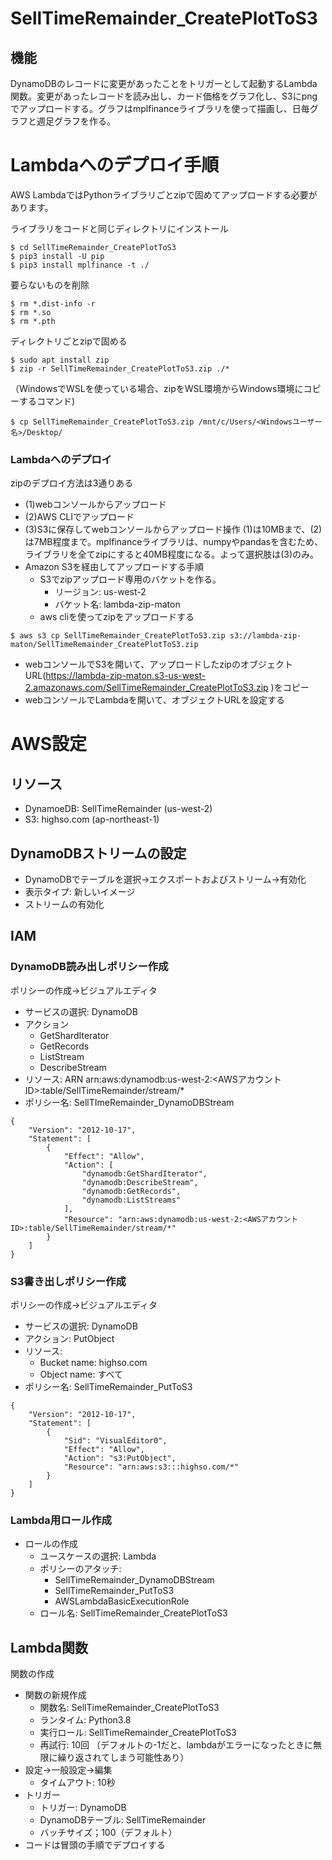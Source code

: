 # SellTimeRemainder_CreatePlotToS3
## 機能
DynamoDBのレコードに変更があったことをトリガーとして起動するLambda関数。変更があったレコードを読み出し、カード価格をグラフ化し、S3にpngでアップロードする。グラフはmplfinanceライブラリを使って描画し、日毎グラフと週足グラフを作る。

# Lambdaへのデプロイ手順
AWS LambdaではPythonライブラリごとzipで固めてアップロードする必要があります。

ライブラリをコードと同じディレクトリにインストール
```
$ cd SellTimeRemainder_CreatePlotToS3
$ pip3 install -U pip
$ pip3 install mplfinance -t ./
```
要らないものを削除
```
$ rm *.dist-info -r
$ rm *.so
$ rm *.pth
```
ディレクトリごとzipで固める
```
$ sudo apt install zip
$ zip -r SellTimeRemainder_CreatePlotToS3.zip ./*
```
（WindowsでWSLを使っている場合、zipをWSL環境からWindows環境にコピーするコマンド)
```
$ cp SellTimeRemainder_CreatePlotToS3.zip /mnt/c/Users/<Windowsユーザー名>/Desktop/
```

### Lambdaへのデプロイ
zipのデプロイ方法は3通りある
- (1)webコンソールからアップロード
- (2)AWS CLIでアップロード
- (3)S3に保存してwebコンソールからアップロード操作
(1)は10MBまで、(2)は7MB程度まで。mplfinanceライブラリは、numpyやpandasを含むため、ライブラリを全てzipにすると40MB程度になる。よって選択肢は(3)のみ。
- Amazon S3を経由してアップロードする手順
  - S3でzipアップロード専用のバケットを作る。
    - リージョン: us-west-2
    - バケット名: lambda-zip-maton
  - aws cliを使ってzipをアップロードする
```sh:wsl2
$ aws s3 cp SellTimeRemainder_CreatePlotToS3.zip s3://lambda-zip-maton/SellTimeRemainder_CreatePlotToS3.zip
```
  - webコンソールでS3を開いて、アップロードしたzipのオブジェクトURL(https://lambda-zip-maton.s3-us-west-2.amazonaws.com/SellTimeRemainder_CreatePlotToS3.zip )をコピー
  - webコンソールでLambdaを開いて、オブジェクトURLを設定する

# AWS設定
## リソース
- DynamoeDB: SellTimeRemainder (us-west-2)
- S3: highso.com (ap-northeast-1)

## DynamoDBストリームの設定
- DynamoDBでテーブルを選択→エクスポートおよびストリーム→有効化
- 表示タイプ: 新しいイメージ
- ストリームの有効化

## IAM
### DynamoDB読み出しポリシー作成
ポリシーの作成→ビジュアルエディタ
- サービスの選択: DynamoDB
- アクション
  - GetShardIterator
  - GetRecords
  - ListStream
  - DescribeStream
- リソース: ARN arn:aws:dynamodb:us-west-2:<AWSアカウントID>:table/SellTimeRemainder/stream/*
- ポリシー名: SellTImeRemainder_DynamoDBStream
```
{
    "Version": "2012-10-17",
    "Statement": [
        {
            "Effect": "Allow",
            "Action": [
                "dynamodb:GetShardIterator",
                "dynamodb:DescribeStream",
                "dynamodb:GetRecords",
                "dynamodb:ListStreams"
            ],
            "Resource": "arn:aws:dynamodb:us-west-2:<AWSアカウントID>:table/SellTimeRemainder/stream/*"
        }
    ]
}
```
### S3書き出しポリシー作成
ポリシーの作成→ビジュアルエディタ
- サービスの選択: DynamoDB
- アクション: PutObject
- リソース:
  - Bucket name: highso.com
  - Object name: すべて
- ポリシー名: SellTimeRemainder_PutToS3
```
{
    "Version": "2012-10-17",
    "Statement": [
        {
            "Sid": "VisualEditor0",
            "Effect": "Allow",
            "Action": "s3:PutObject",
            "Resource": "arn:aws:s3:::highso.com/*"
        }
    ]
}
```
### Lambda用ロール作成
- ロールの作成
  - ユースケースの選択: Lambda
  - ポリシーのアタッチ:
    - SellTimeRemainder_DynamoDBStream
    - SellTimeRemainder_PutToS3
    - AWSLambdaBasicExecutionRole
  - ロール名: SellTimeRemainder_CreatePlotToS3

## Lambda関数
関数の作成
- 関数の新規作成
  - 関数名: SellTimeRemainder_CreatePlotToS3
  - ランタイム: Python3.8
  - 実行ロール: SellTimeRemainder_CreatePlotToS3
  - 再試行: 10回 （デフォルトの-1だと、lambdaがエラーになったときに無限に繰り返されてしまう可能性あり）
- 設定→一般設定→編集
  - タイムアウト: 10秒
- トリガー
  - トリガー: DynamoDB
  - DynamoDBテーブル: SellTimeRemainder
  - バッチサイズ；100（デフォルト）
- コードは冒頭の手順でデプロイする


